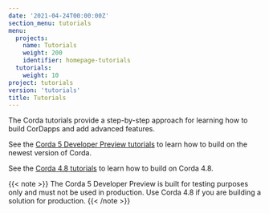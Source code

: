 ```yaml
---
date: '2021-04-24T00:00:00Z'
section_menu: tutorials
menu:
  projects:
    name: Tutorials
    weight: 200
    identifier: homepage-tutorials
  tutorials:
    weight: 10
project: tutorials
version: 'tutorials'
title: Tutorials
---
```


The Corda tutorials provide a step-by-step approach for learning how to build CorDapps and add advanced features.

See the [Corda 5 Developer Preview tutorials](../platform/corda/5.0-dev-preview-1/tutorials/overview.md) to learn how to build on the newest version of Corda.

See the [Corda 4.8 tutorials](corda/4.8/os/overview.md) to learn how to build on Corda 4.8.

{{< note >}}
The Corda 5 Developer Preview is built for testing purposes only and must not be used in production. Use Corda 4.8 if you are building a solution for production.
{{< /note >}}
